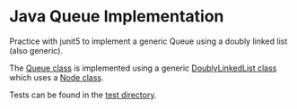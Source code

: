 # Java Queue Implementation

Practice with junit5 to implement a generic Queue using a doubly linked list (also generic).

The [Queue class](https://github.com/KDvu/katas/blob/master/java/queues/src/main/java/Queue.java) is implemented using a generic [DoublyLinkedList class](https://github.com/KDvu/katas/blob/master/java/queues/src/main/java/DoublyLinkedList.java) which uses a [Node class](https://github.com/KDvu/katas/blob/master/java/queues/src/main/java/Node.java).

Tests can be found in the [test directory](https://github.com/KDvu/katas/tree/master/java/queues/src/test/java).